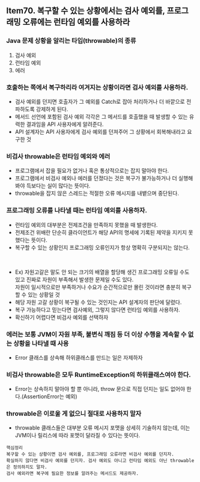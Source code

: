## Item70. 복구할 수 있는 상황에서는 검사 예외를, 프로그래밍 오류에는 런타임 예외를 사용하라

### Java 문제 상황을 알리는 타입(throwable)의 종류
1. 검사 예외
2. 런타임 예외
3. 에러

### 호출하는 쪽에서 복구하리라 여겨지는 상황이라면 검사 예외를 사용하라.
- 검사 예외를 던지면 호출자가 그 예외를 Catch로 잡아 처리하거나 더 바깥으로 전파하도록 강제하게 된다.
- 메서드 선언에 포함된 검사 예외 각각은 그 메서드를 호출했을 때 발생할 수 있는 유력한 결과임을 API 사용자에게 알려준다.
- API 설계자는 API 사용자에게 검사 예외를 던져주어 그 상황에서 회복해내라고 요구한 것

### 비검사 throwable은 런타임 예외와 에러
- 프로그램에서 잡을 필요가 없거나 혹은 통상적으로는 잡지 말아야 한다.
- 프로그램에서 비검사 예외나 에러를 던졌다는 것은 복구가 불가능하거나 더 실행해봐야 득보다는 실이 많다는 뜻이다.
- throwable을 잡지 않은 스레드는 적절한 오류 메시지를 내뱉으며 중단된다.

### 프로그래밍 오류를 나타낼 때는 런타임 예외를 사용하자.
- 런타임 예외의 대부분은 전제조건을 만족하지 못했을 때 발생한다.
- 전제조건 위배란 단순히 클라이언트가 해당 API의 명세에 기록된 제약을 지키지 못했다는 뜻이다.
- 복구할 수 있는 상황인지 프로그래밍 오류인지가 항상 명확히 구분되지는 않는다.
<br>

- Ex) 자원고갈은 말도 안 되는 크기의 배열을 할당해 생긴 프로그래밍 오류일 수도 있고 진짜로 자원이 부족해서 발생한 문제일 수도 있다. <br>
자원이 일시적으로만 부족하거나 수요가 순간적으로만 몰린 것이라면 충분히 복구할 수 있는 상황일 것
- 해당 자원 고갈 상황이 복구될 수 있는 것인지는 API 설계자의 판단에 달렸다.
- 복구 가능하다고 믿는다면 검사예외, 그렇지 않다면 런타임 예외를 사용하자.
- 확신하기 어렵다면 비검사 예외를 선택하자

### 에러는 보통 JVM이 자원 부족, 불변식 깨짐 등 더 이상 수행을 계속할 수 없는 상황을 나타낼 때 사용
- Error 클래스를 상속해 하위클래스를 만드는 일은 자제하자

### 비검사 throwable은 모두 RuntimeException의 하위클래스여야 한다.
- Error는 상속하지 말아야 할 뿐 아니라, throw 문으로 직접 던지는 일도 없어야 한다.(AssertionError는 예외)

### throwable은 이로울 게 없으니 절대로 사용하지 말자
- throwable 클래스들은 대부분 오류 메시지 포맷을 상세히 기술하지 않는데, 이는 JVM이나 릴리스에 따라 포맷이 달라질 수 있다는 뜻이다.

```
핵심정리
복구할 수 있는 상황이면 검사 예외를, 프로그래밍 오류라면 비검사 예외를 던지자.
확실하지 않다면 비검사 예외를 던지자. 검사 예외도 아니고 런타임 예외도 아닌 throwable은 정의하지도 말자.
검사 예외라면 복구에 필요한 정보를 알려주는 메서드도 제공하자.
```
